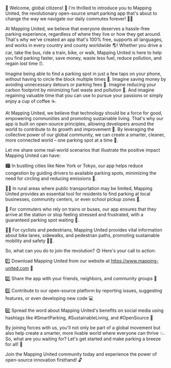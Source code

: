 🎉 Welcome, global citizens! 👋 I'm thrilled to introduce you to Mapping United, the revolutionary open-source smart parking app that's about to change the way we navigate our daily commutes forever! 🚗💨

At Mapping United, we believe that everyone deserves a hassle-free parking experience, regardless of where they live or how they get around. That's why we've created an app that's 100% free, supports all languages, and works in every country and county worldwide 🌎! Whether you drive a car, take the bus, ride a train, bike, or walk, Mapping United is here to help you find parking faster, save money, waste less fuel, reduce pollution, and regain lost time ⏰.

Imagine being able to find a parking spot in just a few taps on your phone, without having to circle the block multiple times 🚗. Imagine saving money by avoiding unnecessary detours or parking fees 💸. Imagine reducing your carbon footprint by minimizing fuel waste and pollution 🌟. And imagine regaining valuable time that you can use to pursue your passions or simply enjoy a cup of coffee ☕️.

At Mapping United, we believe that technology should be a force for good, empowering communities and promoting sustainable living. That's why our app is built on open-source principles, allowing developers around the world to contribute to its growth and improvement 🤖. By leveraging the collective power of our global community, we can create a smarter, cleaner, more connected world – one parking spot at a time 💪.

Let me share some real-world scenarios that illustrate the positive impact Mapping United can have:

🏙️ In bustling cities like New York or Tokyo, our app helps reduce congestion by guiding drivers to available parking spots, minimizing the need for circling and reducing emissions 🌆.

🏃‍♀️ In rural areas where public transportation may be limited, Mapping United provides an essential tool for residents to find parking at local businesses, community centers, or even school pickup zones 👫.

🚂 For commuters who rely on trains or buses, our app ensures that they arrive at the station or stop feeling stressed and frustrated, with a guaranteed parking spot waiting 🚌.

🏃‍♂️ For cyclists and pedestrians, Mapping United provides vital information about bike lanes, sidewalks, and pedestrian paths, promoting sustainable mobility and safety 🚴‍♂️.

So, what can you do to join the revolution? 😊 Here's your call to action:

1️⃣ Download Mapping United from our website at https://www.mapping-united.com 📲

2️⃣ Share the app with your friends, neighbors, and community groups 👫

3️⃣ Contribute to our open-source platform by reporting issues, suggesting features, or even developing new code 💻

4️⃣ Spread the word about Mapping United's benefits on social media using hashtags like #SmartParking, #SustainableLiving, and #OpenSource 📱

By joining forces with us, you'll not only be part of a global movement but also help create a smarter, more livable world where everyone can thrive 💥. So, what are you waiting for? Let's get started and make parking a breeze for all! 🚀

Join the Mapping United community today and experience the power of open-source innovation firsthand! 🔓
